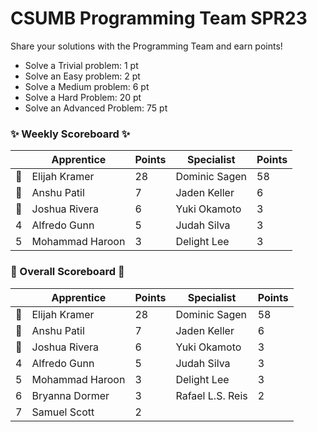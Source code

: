 # CSUMB Programming Team SPR23

Share your solutions with the Programming Team and earn points!

- Solve a Trivial problem: 1 pt
- Solve an Easy problem: 2 pt
- Solve a Medium problem: 6 pt
- Solve a Hard Problem: 20 pt
- Solve an Advanced Problem: 75 pt

### ✨ Weekly Scoreboard ✨
| |Apprentice|Points|Specialist|Points|
|-------|-------|-------|-------|-------|
|🥇|Elijah Kramer|28|Dominic Sagen|58|
|🥈|Anshu Patil|7|Jaden Keller|6|
|🥉|Joshua Rivera|6|Yuki Okamoto|3|
|4|Alfredo Gunn|5|Judah Silva|3|
|5|Mohammad Haroon|3|Delight Lee|3|

### 🏁 Overall Scoreboard 🏁
| |Apprentice|Points|Specialist|Points|
|-------|-------|-------|-------|-------|
|🥇|Elijah Kramer|28|Dominic Sagen|58|
|🥈|Anshu Patil|7|Jaden Keller|6|
|🥉|Joshua Rivera|6|Yuki Okamoto|3|
|4|Alfredo Gunn|5|Judah Silva|3|
|5|Mohammad Haroon|3|Delight Lee|3|
|6|Bryanna Dormer|3|Rafael L.S. Reis|2|
|7|Samuel Scott|2| | |
